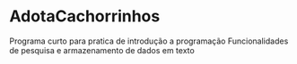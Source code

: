 # AdotaCachorrinhos
Programa curto para pratica de introdução a programação
Funcionalidades de pesquisa e armazenamento de dados em texto
